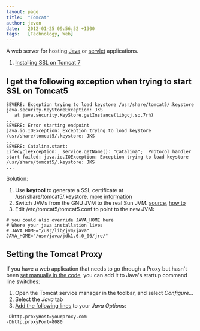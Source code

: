 ```yaml
---
layout: page
title:  "Tomcat"
author: jevon
date:   2012-01-25 09:56:52 +1300
tags:   [Technology, Web]
---
```


A web server for hosting [Java](Java.md) or [servlet](servlet.md) applications.

1. [Installing SSL on Tomcat 7](Installing_SSL_on_Tomcat_7.md)

## I get the following exception when trying to start SSL on Tomcat5
```
SEVERE: Exception trying to load keystore /usr/share/tomcat5/.keystore
java.security.KeyStoreException: JKS
   at java.security.KeyStore.getInstance(libgcj.so.7rh)
...
SEVERE: Error starting endpoint
java.io.IOException: Exception trying to load keystore /usr/share/tomcat5/.keystore: JKS
...
SEVERE: Catalina.start: 
LifecycleException:  service.getName(): "Catalina";  Protocol handler start failed: java.io.IOException: Exception trying to load keystore /usr/share/tomcat5/.keystore: JKS
...
```

Solution:

1. Use **keytool** to generate a SSL certificate at /usr/share/tomcat5/.keystore. <a href="http://jakarta.apache-korea.org/tomcat/tomcat-5.0-doc/printer/ssl-howto.html">more information</a>
1. Switch JVMs from the GNU JVM to the real Sun JVM. <a href="http://www.mail-archive.com/users@tomcat.apache.org/msg33556.html">source</a>, <a href="http://wiki.centos.org/HowTos/JavaOnCentOS">how to</a>
1. Edit /etc/tomcat5/tomcat5.conf to point to the new JVM:

```
# you could also override JAVA_HOME here
# Where your java installation lives
# JAVA_HOME="/usr/lib/jvm/java"
JAVA_HOME="/usr/java/jdk1.6.0_06/jre/"
```

## Setting the Tomcat Proxy
If you have a web application that needs to go through a Proxy but hasn't been <a href="http://www.javaworld.com/javaworld/javatips/jw-javatip42.html">set manually in the code</a>, you can add it to Java's startup command line switches:

1. Open the Tomcat service manager in the toolbar, and select _Configure..._
1. Select the _Java_ tab
1. <a href="http://www.innovation.ch/java/HTTPClient/getting_started.html">Add the following lines</a> to your _Java Options_:

```
-Dhttp.proxyHost=yourproxy.com
-Dhttp.proxyPort=8080
```
